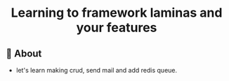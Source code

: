 <h1 align="center">
   Learning to framework laminas and your features
</h1>

<a id="About"></a>
## :scroll: About 
 - let's learn making crud, send mail and add redis queue.
